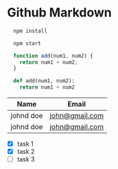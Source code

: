 # Github Markdown

<!-- code blocks -->

```bash
  npm install

  npm start
```

```javascript
  function add(num1, num2) {
    return num1 + num2;
  }
```

```python
  def add(num1, num2):
    return num1 + num2
```

<!-- tables -->
| Name      | Email          |
| --------- | -------------- |
| johnd doe | john@gmail.com |
| johnd doe | john@gmail.com |

<!-- task lists -->
* [x] task 1
* [x] task 2
* [ ] task 3
